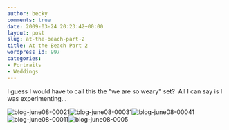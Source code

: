 ```yaml
---
author: becky
comments: true
date: 2009-03-24 20:23:42+00:00
layout: post
slug: at-the-beach-part-2
title: At the Beach Part 2
wordpress_id: 997
categories:
- Portraits
- Weddings
---
```


I guess I would have to call this the "we are so weary" set?  All I can say is I was experimenting...




![blog-june08-00021](http://beta.beckyjenson.com/wp-content/uploads/2009/03/blog-june08-00021.jpg)![blog-june08-00031](http://beta.beckyjenson.com/wp-content/uploads/2009/03/blog-june08-00031.jpg)![blog-june08-00041](http://beta.beckyjenson.com/wp-content/uploads/2009/03/blog-june08-00041.jpg)![blog-june08-00011](http://beta.beckyjenson.com/wp-content/uploads/2009/03/blog-june08-00011.jpg)![blog-june08-0005](http://beta.beckyjenson.com/wp-content/uploads/2009/03/blog-june08-0005.jpg)
